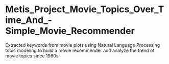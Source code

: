 # Metis_Project_Movie_Topics_Over_Time_And_-Simple_Movie_Recommender
Extracted keywords from movie plots using Natural Language Processing topic modeling to build a movie recommender and analyze the trend of movie topics since 1980s

